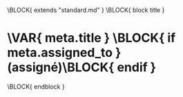\BLOCK{ extends "standard.md" }
\BLOCK{ block title }
# \VAR{ meta.title } \BLOCK{ if meta.assigned_to } (assigné)\BLOCK{ endif }
\BLOCK{ endblock }
